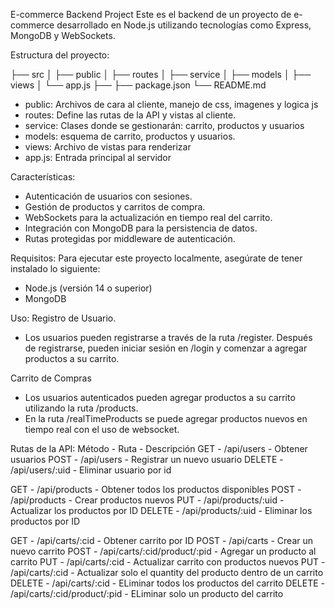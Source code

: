 E-commerce Backend Project
Este es el backend de un proyecto de e-commerce desarrollado en Node.js utilizando tecnologías como Express, MongoDB y WebSockets.

Estructura del proyecto:

├── src
│   ├── public
│   ├── routes
│   ├── service
│        ├── models
│   ├── views
│   └── app.js
├── 
├── package.json
└── README.md

   - public: Archivos de cara al cliente, manejo de css, imagenes y logica js
   - routes: Define las rutas de la API y vistas al cliente.
   - service: Clases donde se gestionarán: carrito, productos y usuarios
   - models: esquema de carrito, productos y usuarios.
   - views: Archivo de vistas para renderizar
   - app.js: Entrada principal al servidor

Características:
  - Autenticación de usuarios con sesiones.
  - Gestión de productos y carritos de compra.
  - WebSockets para la actualización en tiempo real del carrito.
  - Integración con MongoDB para la persistencia de datos.
  - Rutas protegidas por middleware de autenticación.

Requisitos:
Para ejecutar este proyecto localmente, asegúrate de tener instalado lo siguiente:
  - Node.js (versión 14 o superior)
  - MongoDB

Uso:
Registro de Usuario.
  - Los usuarios pueden registrarse a través de la ruta /register. Después de registrarse, pueden iniciar sesión en /login y comenzar a agregar productos a su carrito.

Carrito de Compras
  - Los usuarios autenticados pueden agregar productos a su carrito utilizando la ruta /products.
  - En la ruta /realTimeProducts se puede agregar productos nuevos en tiempo real con el uso de websocket.

Rutas de la API:
Método - Ruta - Descripción
GET -	/api/users -  Obtener usuarios 
POST -	/api/users -	Registrar un nuevo usuario
DELETE - /api/users/:uid -  Eliminar usuario por id

GET -	/api/products -	Obtener todos los productos disponibles
POST -	/api/products -	Crear productos nuevos
PUT -	/api/products/:uid -	Actualizar los productos por ID
DELETE -	/api/products/:uid -	Eliminar los productos por ID

GET -	/api/carts/:cid -	Obtener carrito por ID
POST -	/api/carts -	Crear un nuevo carrito
POST -	/api/carts/:cid/product/:pid -	Agregar un producto al carrito
PUT -	/api/carts/:cid -	Actualizar carrito con productos nuevos
PUT - /api/carts/:cid -	Actualizar solo el quantity del producto dentro de un carrito
DELETE -	/api/carts/:cid -	ELiminar todos los productos del carrito
DELETE -	/api/carts/:cid/product/:pid -	ELiminar solo un producto del carrito